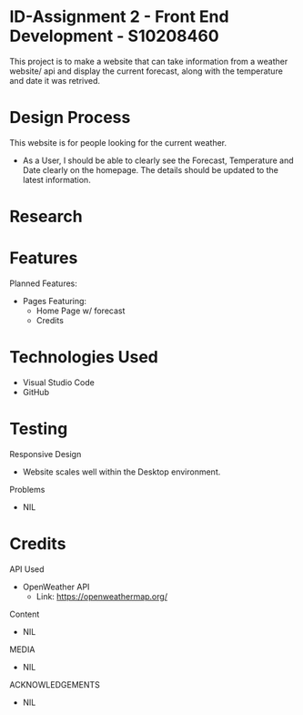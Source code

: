 # ID-Assignment 2 - Front End Development - S10208460

This project is to make a website that can take information from a weather website/ api and display the current forecast, along with the temperature and date it was retrived.
# Design Process

This website is for people looking for the current weather.

- As a User, I should be able to clearly see the Forecast, Temperature and Date clearly on the homepage. The details should be updated to the latest information.
  
# Research

# Features
Planned Features:
- Pages Featuring:
  - Home Page w/ forecast
  - Credits

# Technologies Used
- Visual Studio Code
- GitHub

# Testing
Responsive Design
- Website scales well within the Desktop environment.

Problems
- NIL

# Credits
API Used
- OpenWeather API
  - Link: https://openweathermap.org/   

Content
- NIL

MEDIA
- NIL

ACKNOWLEDGEMENTS
- NIL